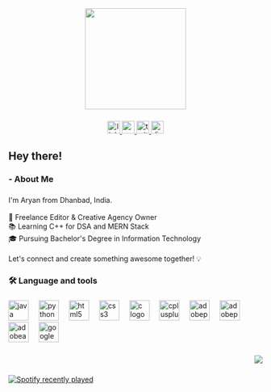 <div align="center">
  <img height="200" src="https://media1.tenor.com/m/H3LFhuNdUEQAAAAC/pcmasterrace.gif"  />
</div>

###

<div align="center">
  <a href="https://www.linkedin.com/in/aryan-sharma-1b91a3259/" target="_blank">
    <img src="https://img.shields.io/static/v1?message=LinkedIn&logo=linkedin&label=&color=0077B5&logoColor=white&labelColor=&style=for-the-badge" height="25" alt="linkedin logo"  />
  </a>
  <a href="https://www.youtube.com/channel/UCeFsH_IUT8z6r3txk1JDwgA" target="_blank">
    <img src="https://img.shields.io/static/v1?message=Youtube&logo=youtube&label=&color=FF0000&logoColor=white&labelColor=&style=for-the-badge" height="25" alt="youtube logo"  />
  </a>
  <a href="https://twitter.com/aryanjohnsharma" target="_blank">
    <img src="https://img.shields.io/static/v1?message=Twitter&logo=twitter&label=&color=1DA1F2&logoColor=white&labelColor=&style=for-the-badge" height="25" alt="twitter logo"  />
  </a>
  <img src="https://img.shields.io/static/v1?message=Discord&logo=discord&label=&color=7289DA&logoColor=white&labelColor=&style=for-the-badge" height="25" alt="discord logo"  />
</div>

###

<h2 align="left">Hey there!</h2>

###

<h3 align="left">- About Me</h3>

###

<p align="left">I'm Aryan from Dhanbad, India.<br><br>🔭 Freelance Editor & Creative Agency Owner  <br>📚 Learning C++ for DSA and MERN Stack  <br>🎓 Pursuing Bachelor's Degree in Information Technology  <br><br>Let's connect and create something awesome together! 💡</p>

###

<h3 align="left">🛠 Language and tools</h3>

###

<div align="left">
  <img src="https://cdn.jsdelivr.net/gh/devicons/devicon/icons/java/java-original.svg" height="40" alt="java logo"  />
  <img width="12" />
  <img src="https://cdn.jsdelivr.net/gh/devicons/devicon/icons/python/python-original.svg" height="40" alt="python logo"  />
  <img width="12" />
  <img src="https://cdn.jsdelivr.net/gh/devicons/devicon/icons/html5/html5-plain-wordmark.svg" height="40" alt="html5 logo"  />
  <img width="12" />
  <img src="https://cdn.jsdelivr.net/gh/devicons/devicon/icons/css3/css3-plain-wordmark.svg" height="40" alt="css3 logo"  />
  <img width="12" />
  <img src="https://cdn.jsdelivr.net/gh/devicons/devicon/icons/c/c-original.svg" height="40" alt="c logo"  />
  <img width="12" />
  <img src="https://cdn.jsdelivr.net/gh/devicons/devicon/icons/cplusplus/cplusplus-original.svg" height="40" alt="cplusplus logo"  />
  <img width="12" />
  <img src="https://skillicons.dev/icons?i=ps" height="40" alt="adobephotoshop logo"  />
  <img width="12" />
  <img src="https://skillicons.dev/icons?i=pr" height="40" alt="adobepremierepro logo"  />
  <img width="12" />
  <img src="https://skillicons.dev/icons?i=ae" height="40" alt="adobeaftereffects logo"  />
  <img width="12" />
  <img src="https://cdn.simpleicons.org/googlecloud/4285F4" height="40" alt="googlecloud logo"  />
</div>

###

<div align="right">
  <img src="https://visitor-badge.laobi.icu/badge?page_id=aryanjohnsharma.aryanjohnsharma&"  />
</div>

###

<div align="left">
  <a href="https://open.spotify.com/user/r95f1qecgkdxt73wiyorgokf2">
    <img src="https://spotify-recently-played-readme.vercel.app/api?user=r95f1qecgkdxt73wiyorgokf2&count=7" alt="Spotify recently played"  />
  </a>
</div>

###
